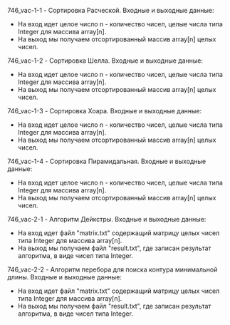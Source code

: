 746_vac-1-1 - Сортировка Расческой.
Входные и выходные данные:
- На вход идет целое число n - количество чисел, целые числа типа Integer для массива array[n].
- На выход мы получаем отсортированный массив array[n] целых чисел.

746_vac-1-2 - Сортировка Шелла.
Входные и выходные данные:
- На вход идет целое число n - количество чисел, целые числа типа Integer для массива array[n].
- На выход мы получаем отсортированный массив array[n] целых чисел.

746_vac-1-3 - Сортировка Хоара.
Входные и выходные данные:
- На вход идет целое число n - количество чисел, целые числа типа Integer для массива array[n].
- На выход мы получаем отсортированный массив array[n] целых чисел.

746_vac-1-4 - Сортировка Пирамидальная.
Входные и выходные данные:
- На вход идет целое число n - количество чисел, целые числа типа Integer для массива array[n].
- На выход мы получаем отсортированный массив array[n] целых чисел.

746_vac-2-1 - Алгоритм Дейкстры.
Входные и выходные данные:
- На вход идет файл "matrix.txt" содержащий матрицу целых чисел типа Integer для массива array[n].
- На выход мы получаем файл "result.txt", где записан результат алгоритма, в виде чисел типа Integer.

746_vac-2-2 - Алгоритм перебора для поиска контура минимальной длины.
Входные и выходные данные:
- На вход идет файл "matrix.txt" содержащий матрицу целых чисел типа Integer для массива array[n].
- На выход мы получаем файл "result.txt", где записан результат алгоритма, в виде чисел типа Integer.
